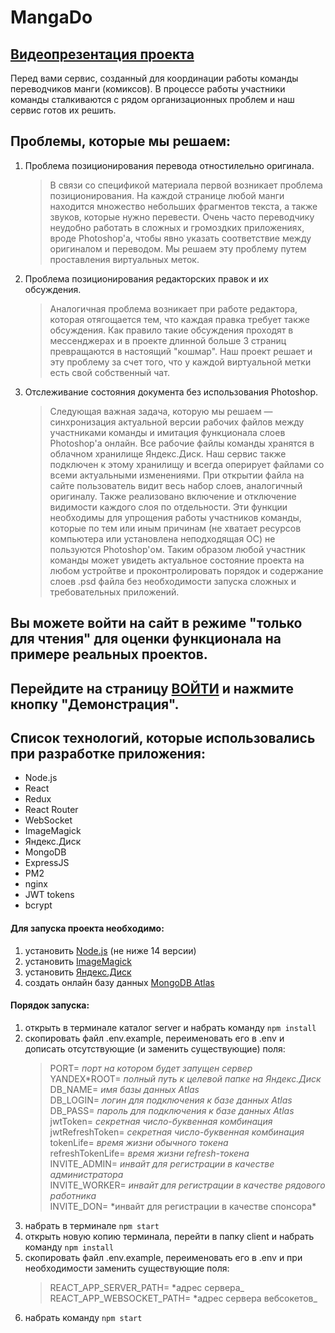 # MangaDo

## [Видеопрезентация проекта](https://youtu.be/5hNBXkrXIX0?t=573)

Перед вами сервис, созданный для координации работы команды переводчиков манги (комиксов). В процессе работы участники команды сталкиваются с рядом организационных проблем и наш сервис готов их решить.

## Проблемы, которые мы решаем:

1. Проблема позиционирования перевода отностилельно оригинала.
   > В связи со спецификой материала первой возникает проблема позиционирования. На каждой странице любой манги находится множество небольших фрагментов текста, а также звуков, которые нужно перевести. Очень часто переводчику неудобно работать в сложных и громоздких приложениях, вроде Photoshop'а, чтобы явно указать соответствие между оригиналом и переводом. Мы решаем эту проблему путем проставления виртуальных меток.
2. Проблема позиционирования редакторских правок и их обсуждения.
   > Аналогичная проблема возникает при работе редактора, которая отягощается тем, что каждая правка требует также обсуждения. Как правило такие обсуждения проходят в мессенджерах и в проекте длинной больше 3 страниц превращаются в настоящий "кошмар". Наш проект решает и эту проблему за счет того, что у каждой виртуальной метки есть свой собственный чат.
3. Отслеживание состояния документа без использования Photoshop.
   > Следующая важная задача, которую мы решаем — синхронизация актуальной версии рабочих файлов между участниками команды и имитация функционала слоев Photoshop'а онлайн. Все рабочие файлы команды хранятся в облачном хранилище Яндекс.Диск. Наш сервис также подключен к этому хранилищу и всегда оперирует файлами со всеми актуальными изменениями. При открытии файла на сайте пользователь видит весь набор слоев, аналогичный оригиналу. Также реализовано включение и отключение видимости каждого слоя по отдельности. Эти функции необходимы для упрощения работы участников команды, которые по тем или иным причинам (не хватает ресурсов компьютера или установлена неподходящая ОС) не пользуются Photoshop'ом. Таким образом любой участник команды может увидеть актуальное состояние проекта на любом устройтве и проконтролировать порядок и содержание слоев .psd файла без необходимости запуска сложных и требовательных приложений.

## Вы можете войти на сайт в режиме "только для чтения" для оценки функционала на примере реальных проектов.

## Перейдите на страницу [ВОЙТИ](https://mangado.site/signIn) и нажмите кнопку "Демонстрация".

## Список технологий, которые использовались при разработке приложения:

- Node.js
- React
- Redux
- React Router
- WebSocket
- ImageMagick
- Яндекс.Диск
- MongoDB
- ExpressJS
- PM2
- nginx
- JWT tokens
- bcrypt

#### Для запуска проекта необходимо:

1. установить [Node.js](https://nodejs.org/en/download/) (не ниже 14 версии)
2. установить [ImageMagick](https://imagemagick.org/script/download.php)
3. установить [Яндекс.Диск](https://disk.yandex.ru/download)
4. создать онлайн базу данных [MongoDB Atlas](https://www.mongodb.com/cloud/atlas)

#### Порядок запуска:

1. открыть в терминале каталог server и набрать команду `npm install`
2. скопировать файл .env.example, переименовать его в .env и дописать отсутствующие (и заменить существующие) поля:
   > PORT= _порт на котором будет запущен сервер_ <br/>
   > YANDEX*ROOT= *полный путь к целевой папке на Яндекс.Диск* <br/>
   > DB_NAME= *имя базы данных Atlas* <br/>
   > DB_LOGIN= *логин для подключения к базе данных Atlas* <br/>
   > DB_PASS= *пароль для подключения к базе данных Atlas* <br/>
   > jwtToken= *секретная число-буквенная комбинация* <br/>
   > jwtRefreshToken= *секретная число-буквенная комбинация* <br/>
   > tokenLife= *время жизни обычного токена* <br/>
   > refreshTokenLife= *время жизни refresh-токена* <br/>
   > INVITE_ADMIN= *инвайт для регистрации в качестве администратора* <br/>
   > INVITE_WORKER= *инвайт для регистрации в качестве рядового работника* <br/>
   > INVITE_DON= *инвайт для регистрации в качестве спонсора\* <br/>
3. набрать в терминале `npm start`
4. открыть новую копию терминала, перейти в папку client и набрать команду `npm install`
5. скопировать файл .env.example, переименовать его в .env и при необходимости заменить существующие поля:
   > REACT_APP_SERVER_PATH= \*адрес сервера\_ <br/>
   > REACT_APP_WEBSOCKET_PATH= \*адрес сервера вебсокетов\_ <br/>
6. набрать команду `npm start`
